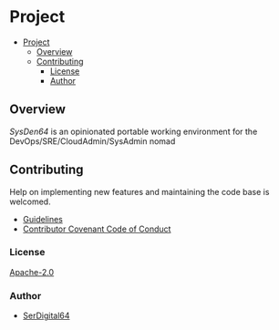 # Project

- [Project](#project)
  - [Overview](#overview)
  - [Contributing](#contributing)
    - [License](#license)
    - [Author](#author)

## Overview

_SysDen64_ is an opinionated portable working environment for the DevOps/SRE/CloudAdmin/SysAdmin nomad

## Contributing

Help on implementing new features and maintaining the code base is welcomed.

- [Guidelines](https://github.com/automation64/sysden64/blob/main/CONTRIBUTING.md)
- [Contributor Covenant Code of Conduct](https://github.com/automation64/sysden64/blob/main/CODE_OF_CONDUCT.md)

### License

[Apache-2.0](https://www.apache.org/licenses/LICENSE-2.0.txt)

### Author

- [SerDigital64](https://github.com/serdigital64)
